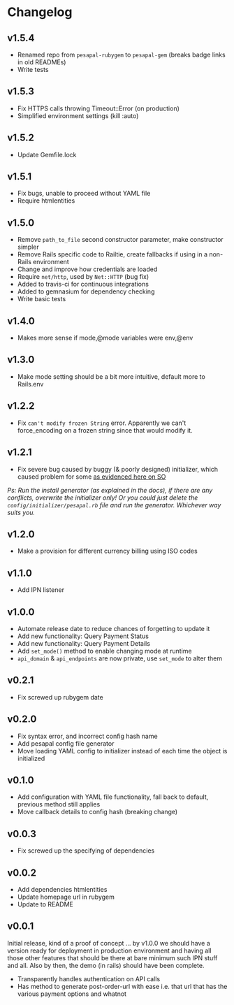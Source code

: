 Changelog
=========

v1.5.4
------

* Renamed repo from `pesapal-rubygem` to `pesapal-gem` (breaks badge links in old READMEs)
* Write tests

v1.5.3
------

* Fix HTTPS calls throwing Timeout::Error (on production)
* Simplified environment settings (kill :auto)

v1.5.2
------

* Update Gemfile.lock

v1.5.1
------

* Fix bugs, unable to proceed without YAML file
* Require htmlentities

v1.5.0
------

* Remove `path_to_file` second constructor parameter, make constructor simpler
* Remove Rails specific code to Railtie, create fallbacks if using in a non-Rails environment
* Change and improve how credentials are loaded
* Require `net/http`, used by `Net::HTTP` (bug fix)
* Added to travis-ci for continuous integrations
* Added to gemnasium for dependency checking
* Write basic tests

v1.4.0
------

* Makes more sense if mode,@mode variables were env,@env

v1.3.0
------

* Make mode setting should be a bit more intuitive, default more to Rails.env

v1.2.2
------

* Fix `can't modify frozen String` error. Apparently we can't force_encoding on
  a frozen string since that would modify it.

v1.2.1
------

* Fix severe bug caused by buggy (& poorly designed) initializer, which caused
problem for some [as evidenced here on SO][1]

_Ps: Run the install generator (as explained in the docs), if there are any
conflicts, overwrite the initializer only! Or you could just delete the
`config/initializer/pesapal.rb` file and run the generator. Whichever way suits
you._

[1]: http://stackoverflow.com/questions/19642460/rails-you-cannot-have-more-than-one-railsapplication-runtimeerror

v1.2.0
------

* Make a provision for different currency billing using ISO codes

v1.1.0
------

* Add IPN listener

v1.0.0
------

* Automate release date to reduce chances of forgetting to update it
* Add new functionality: Query Payment Status
* Add new functionality: Query Payment Details
* Add `set_mode()` method to enable changing mode at runtime
* `api_domain` & `api_endpoints` are now private, use `set_mode` to alter them

v0.2.1
------

* Fix screwed up rubygem date

v0.2.0
------

* Fix syntax error, and incorrect config hash name
* Add pesapal config file generator
* Move loading YAML config to initializer instead of each time the object is initialized

v0.1.0
------

* Add configuration with YAML file functionality, fall back to default, previous method still applies
* Move callback details to config hash (breaking change)

v0.0.3
------

* Fix screwed up the specifying of dependencies

v0.0.2
------

* Add dependencies htmlentities
* Update homepage url in rubygem
* Update to README

v0.0.1
------

Initial release, kind of a proof of concept ... by v1.0.0 we should have a
version ready for deployment in production environment and having all those
other features that should be there at bare minimum such IPN stuff and all. Also
by then, the demo (in rails) should have been complete.

* Transparently handles authentication on API calls
* Has method to generate post-order-url with ease i.e. that url that has the various payment options and whatnot
